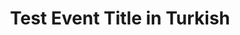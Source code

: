 ---
type: phd-thesis-defense
title: Test Event Title in Turkish
name: Elon Musk
datetime: 2025-08-03T11:30:00
duration: 1h
location: ABD
---